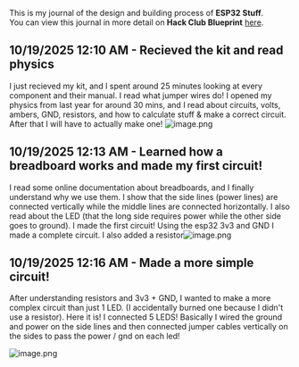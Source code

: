 <!--
  ===================    !!READ THIS NOTICE!!   ====================
  DO NOT edit this file manually. Your changes WILL BE OVERWRITTEN!
  This journal is auto generated and updated by Hack Club Blueprint.
  To edit this file, please edit your journal entries on Blueprint.
  ==================================================================
-->

This is my journal of the design and building process of **ESP32 Stuff**.  
You can view this journal in more detail on **Hack Club Blueprint** [here](https://blueprint.hackclub.com/projects/562).


## 10/19/2025 12:10 AM - Recieved the kit and read physics  

I just recieved my kit, and I spent around 25 minutes looking at every component and their manual. I read what jumper wires do! I opened my physics from last year for around 30 mins, and I read about circuits, volts, ambers, GND, resistors, and how to calculate stuff & make a correct circuit. After that I will have to actually make one!
![image.png](https://blueprint.hackclub.com/user-attachments/blobs/proxy/eyJfcmFpbHMiOnsiZGF0YSI6MzA5OCwicHVyIjoiYmxvYl9pZCJ9fQ==--5b5572c1fc63b14ee48f8eae1ccdaaa5ce4338c7/image.png)
  

## 10/19/2025 12:13 AM - Learned how a breadboard works and made my first circuit!  

I read some online documentation about breadboards, and I finally understand why we use them. I show that the side lines (power lines) are connected vertically while the middle lines are connected horizontally. I also read about the LED (that the long side requires power while the other side goes to ground). I made the first circuit! Using the esp32 3v3 and GND I made a complete circuit. I also added a resistor![image.png](https://blueprint.hackclub.com/user-attachments/blobs/proxy/eyJfcmFpbHMiOnsiZGF0YSI6MzA5OSwicHVyIjoiYmxvYl9pZCJ9fQ==--440045a4e24197cb808fc20be3c069d6ead54063/image.png)
  

## 10/19/2025 12:16 AM - Made a more simple circuit!  

After understanding resistors and 3v3 + GND, I wanted to make a more complex circuit than just 1 LED. (I accidentally burned one because I didn't use a resistor). Here it is! I connected 5 LEDS! Basically I wired the ground and power on the side lines and then connected jumper cables vertically on the sides to pass the power / gnd on each led!

![image.png](https://blueprint.hackclub.com/user-attachments/blobs/proxy/eyJfcmFpbHMiOnsiZGF0YSI6MzEwMCwicHVyIjoiYmxvYl9pZCJ9fQ==--30da7417dfbf8b3442a83597ab2dd68e1ff928bb/image.png)
  

